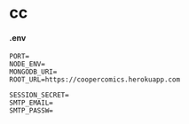 # cc


#### .env
```
PORT=
NODE_ENV=
MONGODB_URI=
ROOT_URL=https://coopercomics.herokuapp.com

SESSION_SECRET=
SMTP_EMAIL=
SMTP_PASSW=
```

